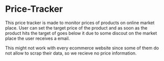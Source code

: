 # Price-Tracker
This price tracker is made to monitor prices of products on online market place. User can set the target price of the product and as soon as the product hits the target of goes below it due to some discout on the market place the user receives a email.

This might not work with every ecommerce website since some of them do not allow to scrap their data, so we recieve no price information.
